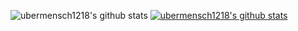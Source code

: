 ![ubermensch1218's github stats](https://github-readme-stats.vercel.app/api?username=ubermensch1218&show_icons=true&count_private=true)
[![ubermensch1218's github stats](https://github-readme-stats.vercel.app/api/top-langs/?username=ubermensch1218&show_icons=true&count_private=true&hide_border=true&title_color=004386&icon_color=004386&layout=compact)](https://github.com/ubermensch1218)
